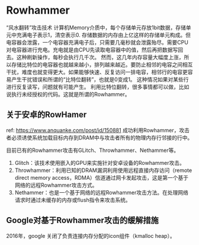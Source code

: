# Rowhammer
“风水翻转”攻击技术
计算机Memory介质中，每个存储单元存放1bit数据，存储单元中充满电子表示1，清空表示0.
存储数据的内存由上亿这样的存储单元构成。但电容器会泄露，一个电容器充满电子后，只需要几毫秒就会泄露殆尽。需要CPU对电容器进行充电。充电就是由CPU先读取电容器中的值，然后再把数据写回去。这种刷新操作，每秒会执行几千次。
然而，这几年内存容量大幅度上涨，所以存储比特位的电容器也就越来越小，排列越来越近。要防止相邻的电容之间相互干扰，难度也就变得更大。如果能够快速、反复访问一排电容，相邻行的电容更容易产生干扰错误和所谓的“比特位翻转”，也就是0变成1。
这种情况如果对某些行进行反复读写，问题就有可能产生。
利用比特位翻转，很多事情都可以做，比如说执行未经授权的代码。这就是所谓的Rowhammer。

## 关于安卓的RowHamer
ref: https://www.anquanke.com/post/id/150881
成功利用Rowhammer，攻击者必须诱使系统加载目标内存到DRAM中与攻击者所有的物理内存行邻接的行中。

目前已有的Rowhammer攻击有GLitch、Throwhammer、Nethammer等。

1. Glitch：该技术使用嵌入的GPU来实施针对安卓设备的Rowhammer攻击。
2. Throwhammer：利用已知的DRAM漏洞利用使用远程直接内存访问（remote direct memory access，RDMA）信道通过网卡发起攻击，这是第一个基于网络的远程Rowhammer攻击方式。
3. Nethammer：也是一个基于网络的远程Rowhammer攻击方法。在处理网络请求时通过未缓存的内存或flush指令来攻击系统。

## Google对基于Rowhammer攻击的缓解措施
2016年，google 关闭了负责连接内存分配的icon组件（kmalloc heap）。

